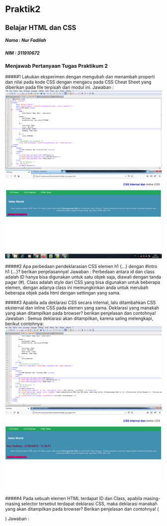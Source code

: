 # Praktik2
## Belajar HTML dan CSS


##### Nama : Nur Fadilah
##### NIM : 311910672

### Menjawab Pertanyaan Tugas Praktikum 2
#####1 Lakukan eksperimen dengan mengubah dan menambah properti dan nilai pada kode CSS dengan mengacu pada CSS Cheat Sheet yang diberikan pada file terpisah dari modul ini.
Jawaban :
![Gambar 1](Screenshoot/p1.png)
![Gambar 2](Screenshoot/p2.png)

#####2 Apa perbedaan pendeklarasian CSS elemen h1 {...} dengan #intro h1 {...}? berikan penjelasannya!
Jawaban : Perbedaan antara id dan class adalah ID hanya bisa digunakan untuk satu objek saja, diawali dengan tanda pagar (#). Class adalah style dari CSS yang bisa digunakan untuk beberapa elemen, dengan adanya class ini memungkinkan anda untuk merubah beberapa objek pada html dengan settingan yang sama.

#####3 Apabila ada deklarasi CSS secara internal, lalu ditambahkan CSS eksternal dan inline CSS pada elemen yang sama. Deklarasi yang manakah yang akan ditampilkan pada browser? berikan penjelasan dan contohnya!
Jawaban : Semua deklarasi akan ditampilkan, karena saling melengkapi, berikut contohnya:
![Gambar 1](Screenshoot/n.1.png)
![Gambar 2](Screenshoot/n.2.png)

#####4 Pada sebuah elemen HTML terdapat ID dan Class, apabila masing-masing selector tersebut terdapat deklarasi CSS, maka deklarasi manakah yang akan ditampilkan pada browser? Berikan penjelasan dan contohnya! ( <p id="paragraf-1" class="text-paragraf"> )
Jawaban :
